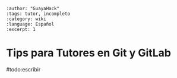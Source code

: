 ```{post} 2023-06-30
:author: "GuayaHack"
:tags: tutor, incompleto
:category: wiki
:language: Español
:excerpt: 1
```

# Tips para Tutores en Git y GitLab

#todo:escribir


